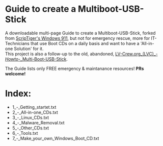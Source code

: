 # Guide to create a Multiboot-USB-Stick  
A downloadable multi-page Guide to create a Multiboot-USB-Stick, forked from [ScripTiger's Windows 911](https://github.com/ScriptTiger/Windows-911), but not for emergency rescue, more for IT-Technicians that use Boot CDs on a daily basis and want to have a 'All-in-one Solution' for it.  
This project is also a follow-up to the old, abandoned, [LV-Crew.org_(LVC)_-_Howto_-_Multi-Boot-USB-Stick](https://github.com/LV-Crew/Howto_-_Multi-Boot-USB-Stick).  

The Guide lists only FREE emergency & maintanance resources! **PRs welcome!**  


# Index:  
- 1_-_Getting_startet.txt  
- 2_-_All-in-one_CDs.txt  
- 3_-_Linux_CDs.txt  
- 4_-_Malware_Removal.txt 
- 5_-_Other_CDs.txt  
- 6_-_Tools.txt  
- 7_-_Make_your_own_Windows_Boot_CD.txt  
